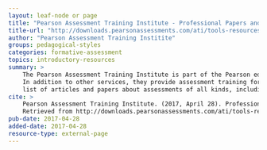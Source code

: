 ```yaml
---
layout: leaf-node or page
title: "Pearson Assessment Training Institute - Professional Papers and Staff Articles"
title-url: "http://downloads.pearsonassessments.com/ati/tools-resources/papers.html"
author: "Pearson Assessment Training Institite"
groups: pedagogical-styles
categories: formative-assessment
topics: introductory-resources
summary: >
    The Pearson Assessment Training Institute is part of the Pearson educational publishing company.
    In addition to other services, they provide assessment training for teachers. This page is a
    list of articles and papers about assessments of all kinds, including formative.
cite: >
    Pearson Assessment Training Institute. (2017, April 28). Professional Papers and Staff Articles.
    Retrieved from http://downloads.pearsonassessments.com/ati/tools-resources/papers.html
pub-date: 2017-04-28
added-date: 2017-04-28
resource-type: external-page
---
```

